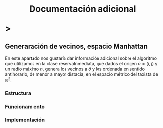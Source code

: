# <p style="text-align:center"> Documentación adicional </p>>


## Generaración de vecinos, espacio Manhattan

En este apartado nos gustaría dar información adicional sobre el algoritmo que utilizamos en la clase reservaInmediata, que dados el origen $\bar{o} = ( i, j )$ 
y un radio máximo $n$, genera los vecinos a $\bar{o}$ y los ordenada en sentido antihorario, de menor a mayor distacia, en el espacio métrico del taxista de $\mathbb{R}^2$.

### Estructura

### Funcionamiento

### Implementación

